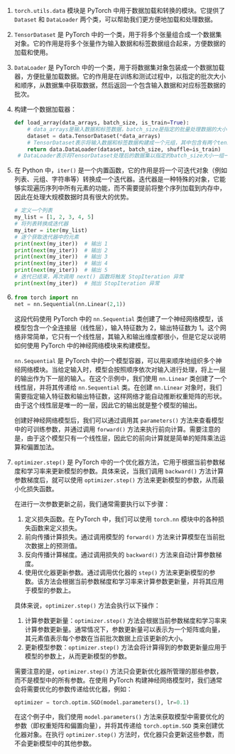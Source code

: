 1. `torch.utils.data` 模块是 PyTorch 中用于数据加载和转换的模块。它提供了 `Dataset` 和 `DataLoader` 两个类，可以帮助我们更方便地加载和处理数据。

2. `TensorDataset` 是 PyTorch 中的一个类，用于将多个张量组合成一个数据集对象。它的作用是将多个张量作为输入数据和标签数据组合起来，方便数据的加载和使用。

3. `DataLoader` 是 PyTorch 中的一个类，用于将数据集对象包装成一个数据加载器，方便批量加载数据。它的作用是在训练和测试过程中，以指定的批次大小和顺序，从数据集中获取数据，然后返回一个包含输入数据和对应标签数据的批次。

4. 构建一个数据加载器：

   ```py
   def load_array(data_arrays, batch_size, is_train=True):  
       # data_arrays是输入数据和标签数据，batch_size是指定的批量处理数据的大小，is_train表示是否打乱数据
       dataset = data.TensorDataset(*data_arrays)
       # TensorDataset表示将输入数据和标签数据构建成一个元组，其中包含有两个tensor对象（输入对象，标签对象）
       return data.DataLoader(dataset, batch_size, shuffle=is_train)
   	# DataLoader表示将TensorDataset处理后的数据集以指定的batch_size大小一组一组地输出来
   ```

5. 在 Python 中，`iter()` 是一个内置函数，它的作用是将一个可迭代对象（例如列表、元组、字符串等）转换成一个迭代器。迭代器是一种特殊的对象，它能够实现遍历序列中所有元素的功能，而不需要提前将整个序列加载到内存中，因此在处理大规模数据时具有很大的优势。

   ```py
   # 定义一个列表
   my_list = [1, 2, 3, 4, 5]
   # 将列表转换成迭代器
   my_iter = iter(my_list)
   # 逐个获取迭代器中的元素
   print(next(my_iter))  # 输出 1
   print(next(my_iter))  # 输出 2
   print(next(my_iter))  # 输出 3
   print(next(my_iter))  # 输出 4
   print(next(my_iter))  # 输出 5
   # 迭代已结束，再次调用 next() 函数将触发 StopIteration 异常
   print(next(my_iter))  # 抛出 StopIteration 异常
   ```

6. ```py
   from torch import nn
   net = nn.Sequential(nn.Linear(2,1))
   ```

   这段代码使用 PyTorch 中的 `nn.Sequential` 类创建了一个神经网络模型，该模型包含一个全连接层（线性层），输入特征数为 2，输出特征数为 1。这个网络非常简单，它只有一个线性层，其输入和输出维度都很小，但是它足以说明如何使用 PyTorch 中的神经网络模块来构建模型。

   `nn.Sequential` 是 PyTorch 中的一个模型容器，可以用来顺序地组织多个神经网络模块。当给定输入时，模型会按照顺序依次对输入进行处理，将上一层的输出作为下一层的输入。在这个示例中，我们使用 `nn.Linear` 类创建了一个线性层，并将其传递给 `nn.Sequential` 类。在创建 `nn.Linear` 对象时，我们需要指定输入特征数和输出特征数，这样网络才能自动推断权重矩阵的形状。由于这个线性层是唯一的一层，因此它的输出就是整个模型的输出。

   创建好神经网络模型后，我们可以通过调用其 `parameters()` 方法来查看模型中的可训练参数，并通过调用 `forward()` 方法来执行前向计算。需要注意的是，由于这个模型只有一个线性层，因此它的前向计算就是简单的矩阵乘法运算和偏置加法。

7. `optimizer.step()` 是 PyTorch 中的一个优化器方法，它用于根据当前参数梯度和学习率来更新模型的参数。具体来说，当我们调用 `backward()` 方法计算参数梯度后，就可以使用 `optimizer.step()` 方法来更新模型的参数，从而最小化损失函数。

   在进行一次参数更新之前，我们通常需要执行以下步骤：

   1. 定义损失函数。在 PyTorch 中，我们可以使用 `torch.nn` 模块中的各种损失函数来定义损失。
   2. 前向传播计算损失。通过调用模型的 `forward()` 方法来计算模型在当前批次数据上的预测值。
   3. 反向传播计算梯度。通过调用损失的 `backward()` 方法来自动计算参数梯度。
   4. 使用优化器更新参数。通过调用优化器的 `step()` 方法来更新模型的参数。该方法会根据当前参数梯度和学习率来计算参数更新量，并将其应用于模型的参数上。

   具体来说，`optimizer.step()` 方法会执行以下操作：

   1. 计算参数更新量：`optimizer.step()` 方法会根据当前参数梯度和学习率来计算参数更新量。通常情况下，参数更新量可以表示为一个矩阵或向量，其元素值表示每个参数在当前批次数据上应该更新的大小。
   2. 更新模型参数：`optimizer.step()` 方法会将计算得到的参数更新量应用于模型的参数上，从而更新模型的参数。

   需要注意的是，`optimizer.step()` 方法只会更新优化器所管理的那些参数，而不是模型中的所有参数。在使用 PyTorch 构建神经网络模型时，我们通常会将需要优化的参数传递给优化器，例如：

   ```py
   optimizer = torch.optim.SGD(model.parameters(), lr=0.1)
   ```

   在这个例子中，我们使用 `model.parameters()` 方法来获取模型中需要优化的参数（即权重矩阵和偏置向量），并将其传递给 `torch.optim.SGD` 类来创建优化器对象。在执行 `optimizer.step()` 方法时，优化器只会更新这些参数，而不会更新模型中的其他参数。
